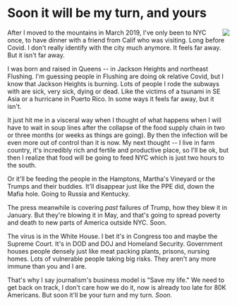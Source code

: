 # Soon it will be my turn, and yours
<img src="http://scripting.com/images/2020/05/01/pigeon.png" border="0" align="right">After I moved to the mountains in March 2019, I've only been to NYC once, to have dinner with a friend from Calif who was visiting. Long before Covid. I don't really identify with the city much anymore. It feels far away. But it isn't far away.

I was born and raised in Queens -- in Jackson Heights and northeast Flushing. I'm guessing people in Flushing are doing ok relative Covid, but I know that Jackson Heights is burning. Lots of people I rode the subways with are sick, very sick, dying or dead. Like the victims of a tsunami in SE Asia or a hurricane in Puerto Rico. In some ways it feels far away, but it isn't.

It just hit me in a visceral way when I thought of what happens when I will have to wait in soup lines after the collapse of the food supply chain in two or three months (or weeks as things are going). By then the infection will be even more out of control than it is now. My next thought -- I live in farm country, it's incredibly rich and fertile and productive place, so I'll be ok, but then I realize that food will be going to feed NYC which is just two hours to the south.

Or it'll be feeding the people in the Hamptons, Martha's Vineyard or the Trumps and their buddies. It'll disappear just like the PPE did, down the Mafia hole. Going to Russia and Kentucky.

The press meanwhile is covering <i>past</i> failures of Trump, how they blew it in January. But they're blowing it in May, and that's going to spread poverty and death to new parts of America outside NYC. Soon. 

The virus is in the White House. I bet it's in Congress too and maybe the Supreme Court. It's in DOD and DOJ and Homeland Security. Government houses people densely just like meat packing plants, prisons, nursing homes. Lots of vulnerable people taking big risks. They aren't any more immune than you and I are. 

That's why I say journalism's business model is "Save my life." We need to get back on track, I don't care how we do it, now is already too late for 80K Americans. But soon it'll be your turn and my turn. <i>Soon. </i>

